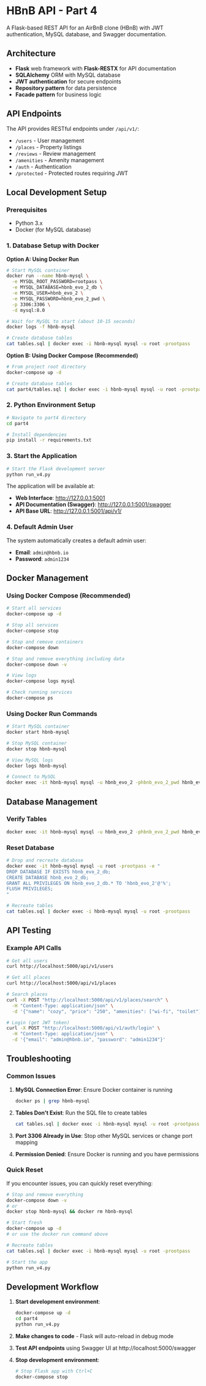 # HBnB API - Part 4

A Flask-based REST API for an AirBnB clone (HBnB) with JWT authentication, MySQL database, and Swagger documentation.

## Architecture

- **Flask** web framework with **Flask-RESTX** for API documentation
- **SQLAlchemy** ORM with MySQL database
- **JWT authentication** for secure endpoints
- **Repository pattern** for data persistence
- **Facade pattern** for business logic

## API Endpoints

The API provides RESTful endpoints under `/api/v1/`:
- `/users` - User management
- `/places` - Property listings
- `/reviews` - Review management
- `/amenities` - Amenity management
- `/auth` - Authentication
- `/protected` - Protected routes requiring JWT

## Local Development Setup

### Prerequisites

- Python 3.x
- Docker (for MySQL database)

### 1. Database Setup with Docker

**Option A: Using Docker Run**
```bash
# Start MySQL container
docker run --name hbnb-mysql \
  -e MYSQL_ROOT_PASSWORD=rootpass \
  -e MYSQL_DATABASE=hbnb_evo_2_db \
  -e MYSQL_USER=hbnb_evo_2 \
  -e MYSQL_PASSWORD=hbnb_evo_2_pwd \
  -p 3306:3306 \
  -d mysql:8.0

# Wait for MySQL to start (about 10-15 seconds)
docker logs -f hbnb-mysql

# Create database tables
cat tables.sql | docker exec -i hbnb-mysql mysql -u root -prootpass
```

**Option B: Using Docker Compose (Recommended)**
```bash
# From project root directory
docker-compose up -d

# Create database tables
cat part4/tables.sql | docker exec -i hbnb-mysql mysql -u root -prootpass
```

### 2. Python Environment Setup

```bash
# Navigate to part4 directory
cd part4

# Install dependencies
pip install -r requirements.txt
```

### 3. Start the Application

```bash
# Start the Flask development server
python run_v4.py
```

The application will be available at:
- **Web Interface**: http://127.0.0.1:5001
- **API Documentation (Swagger)**: http://127.0.0.1:5001/swagger
- **API Base URL**: http://127.0.0.1:5001/api/v1/

### 4. Default Admin User

The system automatically creates a default admin user:
- **Email**: `admin@hbnb.io`
- **Password**: `admin1234`

## Docker Management

### Using Docker Compose (Recommended)

```bash
# Start all services
docker-compose up -d

# Stop all services
docker-compose stop

# Stop and remove containers
docker-compose down

# Stop and remove everything including data
docker-compose down -v

# View logs
docker-compose logs mysql

# Check running services
docker-compose ps
```

### Using Docker Run Commands

```bash
# Start MySQL container
docker start hbnb-mysql

# Stop MySQL container
docker stop hbnb-mysql

# View MySQL logs
docker logs hbnb-mysql

# Connect to MySQL
docker exec -it hbnb-mysql mysql -u hbnb_evo_2 -phbnb_evo_2_pwd hbnb_evo_2_db
```

## Database Management

### Verify Tables
```bash
docker exec -it hbnb-mysql mysql -u hbnb_evo_2 -phbnb_evo_2_pwd hbnb_evo_2_db -e "SHOW TABLES;"
```

### Reset Database
```bash
# Drop and recreate database
docker exec -it hbnb-mysql mysql -u root -prootpass -e "
DROP DATABASE IF EXISTS hbnb_evo_2_db;
CREATE DATABASE hbnb_evo_2_db;
GRANT ALL PRIVILEGES ON hbnb_evo_2_db.* TO 'hbnb_evo_2'@'%';
FLUSH PRIVILEGES;
"

# Recreate tables
cat tables.sql | docker exec -i hbnb-mysql mysql -u root -prootpass
```

## API Testing

### Example API Calls

```bash
# Get all users
curl http://localhost:5000/api/v1/users

# Get all places
curl http://localhost:5000/api/v1/places

# Search places
curl -X POST "http://localhost:5000/api/v1/places/search" \
  -H "Content-Type: application/json" \
  -d '{"name": "cozy", "price": "250", "amenities": ["wi-fi", "toilet"]}'

# Login (get JWT token)
curl -X POST "http://localhost:5000/api/v1/auth/login" \
  -H "Content-Type: application/json" \
  -d '{"email": "admin@hbnb.io", "password": "admin1234"}'
```

## Troubleshooting

### Common Issues

1. **MySQL Connection Error**: Ensure Docker container is running
   ```bash
   docker ps | grep hbnb-mysql
   ```

2. **Tables Don't Exist**: Run the SQL file to create tables
   ```bash
   cat tables.sql | docker exec -i hbnb-mysql mysql -u root -prootpass
   ```

3. **Port 3306 Already in Use**: Stop other MySQL services or change port mapping

4. **Permission Denied**: Ensure Docker is running and you have permissions

### Quick Reset

If you encounter issues, you can quickly reset everything:

```bash
# Stop and remove everything
docker-compose down -v
# or
docker stop hbnb-mysql && docker rm hbnb-mysql

# Start fresh
docker-compose up -d
# or use the docker run command above

# Recreate tables
cat tables.sql | docker exec -i hbnb-mysql mysql -u root -prootpass

# Start the app
python run_v4.py
```

## Development Workflow

1. **Start development environment**:
   ```bash
   docker-compose up -d
   cd part4
   python run_v4.py
   ```

2. **Make changes to code** - Flask will auto-reload in debug mode

3. **Test API endpoints** using Swagger UI at http://localhost:5000/swagger

4. **Stop development environment**:
   ```bash
   # Stop Flask app with Ctrl+C
   docker-compose stop
   ```